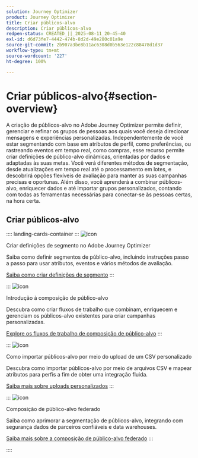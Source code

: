 ```yaml
---
solution: Journey Optimizer
product: Journey Optimizer
title: Criar públicos-alvo
description: Criar públicos-alvo
redpen-status: CREATED_||_2025-08-11_20-45-40
exl-id: d6d73fe7-4442-474b-8d2d-49e280c01a9e
source-git-commit: 2b907a3be8b11ac6308d0b563e122c88478d1d37
workflow-type: tm+mt
source-wordcount: '227'
ht-degree: 100%

---
```


# Criar públicos-alvo{#section-overview}

A criação de públicos-alvo no Adobe Journey Optimizer permite definir, gerenciar e refinar os grupos de pessoas aos quais você deseja direcionar mensagens e experiências personalizadas. Independentemente de você estar segmentando com base em atributos de perfil, como preferências, ou rastreando eventos em tempo real, como compras, esse recurso permite criar definições de público-alvo dinâmicas, orientadas por dados e adaptadas às suas metas. Você verá diferentes métodos de segmentação, desde atualizações em tempo real até o processamento em lotes, e descobrirá opções flexíveis de avaliação para manter as suas campanhas precisas e oportunas. Além disso, você aprenderá a combinar públicos-alvo, enriquecer dados e até importar grupos personalizados, contando com todas as ferramentas necessárias para conectar-se às pessoas certas, na hora certa.

## Criar públicos-alvo

:::: landing-cards-container
:::
![icon](https://cdn.experienceleague.adobe.com/icons/list-check.svg)

Criar definições de segmento no Adobe Journey Optimizer

Saiba como definir segmentos de público-alvo, incluindo instruções passo a passo para usar atributos, eventos e vários métodos de avaliação.

[Saiba como criar definições de segmento](../using/audience/creating-a-segment-definition.md)
:::

:::
![icon](https://cdn.experienceleague.adobe.com/icons/puzzle-piece.svg)

Introdução à composição de público-alvo

Descubra como criar fluxos de trabalho que combinam, enriquecem e gerenciam os públicos-alvo existentes para criar campanhas personalizadas.

[Explore os fluxos de trabalho de composição de público-alvo](../using/audience/get-started-audience-orchestration.md)
:::

:::
![icon](https://cdn.experienceleague.adobe.com/icons/file-upload.svg)

Como importar públicos-alvo por meio do upload de um CSV personalizado

Descubra como importar públicos-alvo por meio de arquivos CSV e mapear atributos para perfis a fim de obter uma integração fluida.

[Saiba mais sobre uploads personalizados](../using/audience/custom-upload.md)
:::

:::
![icon](https://cdn.experienceleague.adobe.com/icons/shield-halved.svg)

Composição de público-alvo federado

Saiba como aprimorar a segmentação de públicos-alvo, integrando com segurança dados de parceiros confiáveis e data warehouses.

[Saiba mais sobre a composição de público-alvo federado](../using/audience/federated-audience-composition.md)
:::

::::
